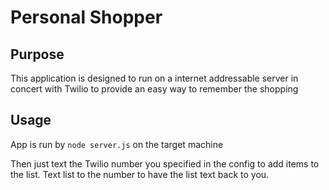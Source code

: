 # Personal Shopper

## Purpose
This application is designed to run on a internet addressable server in concert with Twilio to provide an easy way to remember the shopping


## Usage

App is run by <code>node server.js</code> on the target machine

Then just text the Twilio number you specified in the config to add items to the list. Text list to the number to have the list text back to you.
